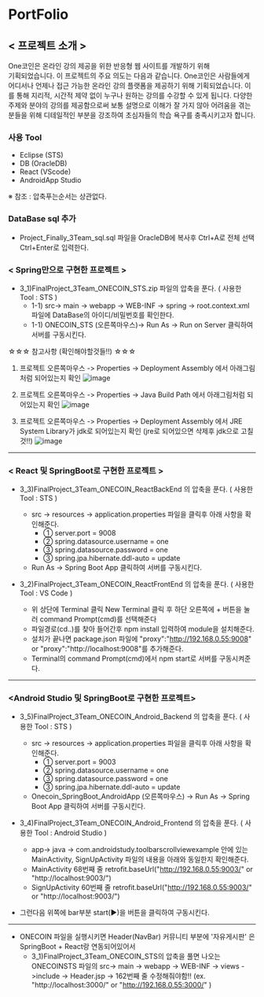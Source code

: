# PortFolio

## < 프로젝트 소개 > 
One코인은 온라인 강의 제공을 위한 반응형 웹 사이트를 개발하기 위해   
기획되었습니다. 
이 프로젝트의 주요 의도는 다음과 같습니다.
One코인은 사람들에게 어디서나 언제나 접근 가능한 온라인 강의 플랫폼을 제공하기
위해 기획되었습니다. 이를 통해 지리적, 시간적 제약 없이 누구나 원하는 강의를
수강할 수 있게 됩니다. 다양한 주제와 분야의 강의를 제공함으로써 보통 설명으로
이해가 잘 가지 않아 어려움을 겪는 분들을 위해 디테일적인 부분을 강조하여
초심자들의 학습 욕구를 충족시키고자 합니다.



### 사용 Tool
- Eclipse  (STS)
- DB (OracleDB)
- React (VScode)
- AndroidApp Studio

※ 참조 : 압축푸는순서는 상관없다. 

### DataBase sql 추가 
- Project_Finally_3Team_sql.sql 파일을 OracleDB에 복사후 Ctrl+A로 전체 선택 Ctrl+Enter로 입력한다.

### < Spring만으로 구현한 프로젝트 >
- 3_1)FinalProject_3Team_ONECOIN_STS.zip 파일의 압축을 푼다. ( 사용한 Tool : STS )
  - 1-1) src-> main -> webapp -> WEB-INF -> spring -> root.context.xml 파일에 DataBase의 아이디/비밀번호를 확인한다.
  - 1-1) ONECOIN_STS (오른쪽마우스)-> Run As -> Run on Server 클릭하여 서버를 구동시킨다.
 
☆☆☆ 참고사항 (확인해야할것들!!) ☆☆☆

1. 프로젝트 오른쪽마우스 -> Properties -> Deployment Assembly 에서 아래그림처럼 되어있는지 확인
![image](https://github.com/JaeToi/PortFolio/assets/95026188/49271594-3e8d-40b4-b3e0-47a43794e7fe)

2. 프로젝트 오른쪽마우스 -> Properties -> Java Build Path 에서 아래그림처럼 되어있는지 확인
![image](https://github.com/JaeToi/PortFolio/assets/95026188/0bb2f755-dfba-4f03-8b07-bb55f4c02541)

3. 프로젝트 오른쪽마우스 -> Properties -> Deployment Assembly 에서 JRE System Library가 jdk로 되어있는지 확인 (jre로 되어있으면 삭제후 jdk으로 고칠것!!)
![image](https://github.com/JaeToi/PortFolio/assets/95026188/9c220224-9243-464f-8a7c-ac10ba645db5)

    
---------------------------------------------------------------------------------------------------------------------------

### < React 및 SpringBoot로 구현한 프로젝트 >

 - 3_3)FinalProject_3Team_ONECOIN_ReactBackEnd 의 압축을 푼다. ( 사용한 Tool : STS )
	- src -> resources -> application.properties 파일을 클릭후 아래 사항을 확인해준다.
		- ① server.port = 9008
		- ② spring.datasource.username = one 
		- ③ spring.datasource.password = one
		- ③ spring.jpa.hibernate.ddl-auto = update
	- Run As -> Spring Boot App 클릭하여 서버를 구동시킨다.

  - 3_2)FinalProject_3Team_ONECOIN_ReactFrontEnd 의 압축을 푼다. ( 사용한 Tool : VS Code )
	  - 위 상단에 Terminal 클릭 New Terminal 클릭 후 하단 오른쪽에 + 버튼을 눌러 command Prompt(cmd)를 선택해준다
	  - 파일경로(cd..)를 찾아 들어간후 npm install 입력하여 module을 설치해준다.
	  - 설치가 끝나면 package.json 파일에 "proxy":"http://192.168.0.55:9008"  or "proxy":"http://localhost:9008"를 추가해준다.
	  - Terminal의 command Prompt(cmd)에서 npm start로 서버를 구동시켜준다.
---------------------------------------------------------------------------------------------------------------------------
   
### <Android Studio 및 SpringBoot로 구현한 프로젝트>

- 3_5)FinalProject_3Team_ONECOIN_Android_Backend 의 압축을 푼다. ( 사용한 Tool : STS )
	- src -> resources -> application.properties 파일을 클릭후 아래 사항을 확인해준다.
		- ① server.port = 9003
		- ② spring.datasource.username = one 
		- ③ spring.datasource.password = one
		- ③ spring.jpa.hibernate.ddl-auto = update 
	- Onecoin_SpringBoot_AndroidApp (오른쪽마우스) -> Run As -> Spring Boot App 클릭하여 서버를 구동시킨다.

- 3_4)FinalProject_3Team_ONECOIN_Android_Frontend 의 압축을 푼다. ( 사용한 Tool : Android Studio )
	- app-> java -> com.androidstudy.toolbarscrollviewexample 안에 있는 MainActivity, SignUpActivity 파일의 내용을 아래와 동일한지 확인해준다.
	- MainActivity 68번째 줄 retrofit.baseUrl("http://192.168.0.55:9003/"  or "http://localhost:9003/")
	- SignUpActivity 60번째 줄 retrofit.baseUrl("http://192.168.0.55:9003/" or "http://localhost:9003/")

- 그런다음 위쪽에 bar부분 start(▶)을 버튼을 클릭하여 구동시킨다.
  
---------------------------------------------------------------------------------------------------------------------------

 - ONECOIN 파일을 실행시키면 Header(NavBar) 커뮤니티 부분에 '자유게시판' 은 SpringBoot + React랑 연동되어있어서 
      - 3_1)FinalProject_3Team_ONECOIN_STS의 압축을 풀면 나오는 ONECOINSTS 파일의 src-> main -> webapp -> WEB-INF -> views ->include -> Header.jsp -> 162번째 줄 수정해줘야함!! (ex. "http://localhost:3000/" or "http://192.168.0.55:3000/" )
    
   

